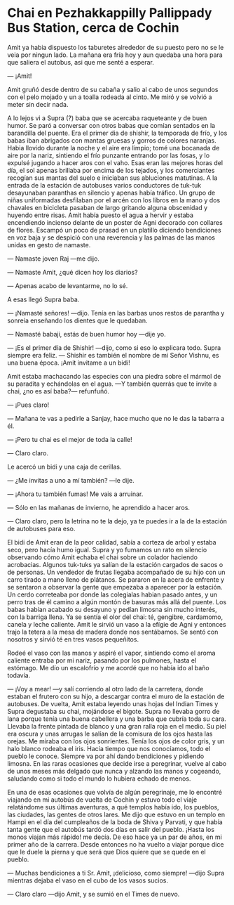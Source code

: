# Chai en Pezhakkappilly Pallippady Bus Station, cerca de Cochin

Amit ya habia dispuesto los taburetes alrededor de su puesto pero no se le veia por ningun lado. La mañana era fría hoy y aun quedaba una hora para que saliera el autobus, asi que me senté a esperar.

— ¡Amit!

Amit gruñó desde dentro de su cabaña y salio al cabo de unos segundos con el pelo mojado y un a toalla rodeada al cinto. Me miró y se volvió a meter sin decir nada.

A lo lejos vi a Supra (?) baba que se acercaba raqueteante y de buen humor. Se paró a conversar con otros babas que comían sentados en la barandilla del puente. Era el primer dia de shishir, la temporada de frío, y los babas iban abrigados con mantas gruesas y gorros de colores naranjas. Habia llovido durante la noche y el aire era limpio; tomé una bocanada de aire por la nariz, sintiendo el frío punzante entrando por las fosas, y lo expulsé jugando a hacer aros con el vaho. Esas eran las mejores horas del día, el sol apenas brillaba por encima de los tejados, y los comerciantes recogían sus mantas del suelo e iniciaban sus abluciones matutinas. A la entrada de la estación de autobuses varios conductores de tuk-tuk desayunaban paranthas en silencio y apenas había tráfico. Un grupo de niñas uniformadas desfilaban por el arcén con los libros en la mano y dos chavales en bicicleta pasaban de largo gritando alguna obscenidad y huyendo entre risas. Amit había puesto el agua a hervir y estaba encendiendo incienso delante de un poster de Agni decorado con collares de flores. Escampó un poco de prasad en un platillo diciendo bendiciones en voz baja y se despició con una reverencia y las palmas de las manos unidas en gesto de namaste.

— Namaste joven Raj —me dijo.

— Namaste Amit, ¿qué dicen hoy los diarios?

— Apenas acabo de levantarme, no lo sé.

A esas llegó Supra baba.

— ¡Namasté señores! —dijo. Tenía en las barbas unos restos de parantha y sonreía enseñando los dientes que le quedaban.

— Namasté babaji, estás de buen humor hoy —dije yo.

— ¡Es el primer día de Shishir! —dijo, como si eso lo explicara todo. Supra siempre era feliz. — Shishir es también el nombre de mi Señor Vishnu, es una buena época. ¡Amit invitame a un bidi!

Amit estaba machacando las especies con una piedra sobre el mármol de su paradita y echándolas en el agua. —Y también querrás que te invite a chai, ¿no es así baba?— refunfuñó.

— ¡Pues claro!

— Mañana te vas a pedirle a Sanjay, hace mucho que no le das la tabarra a él.

— ¡Pero tu chai es el mejor de toda la calle!

— Claro claro.

Le acercó un bidi y una caja de cerillas.

— ¿Me invitas a uno a mí también? —le dije.

— ¡Ahora tu también fumas! Me vais a arruinar.

— Sólo en las mañanas de invierno, he aprendido a hacer aros.

— Claro claro, pero la letrina no te la dejo, ya te puedes ir a la de la estación de autobuses para eso.

El bidi de Amit eran de la peor calidad, sabía a corteza de arbol y estaba seco, pero hacía humo igual. Supra y yo fumamos un rato en silencio observando cómo Amit echaba el chai sobre un colador haciendo acrobacias. Algunos tuk-tuks ya salían de la estación cargados de sacos o de personas. Un vendedor de frutas llegaba acompañado de su hijo con un carro tirado a mano lleno de plátanos. Se pararon en la acera de enfrente y se sentaron a observar la gente que empezaba a aparecer por la estación. Un cerdo correteaba por donde las colegialas habian pasado antes, y un perro tras de él camino a algún montón de basuras más allá del puente. Los babas habían acabado su desayuno y pedían limosna sin mucho interés, con la barriga llena. Ya se sentía el olor del chai: té, gengibre, cardamomo, canela y leche caliente. Amit le sirvió un vaso a la efígie de Agni y entonces trajo la tetera a la mesa de madera donde nos sentábamos. Se sentó con nosotros y sirvió té en tres vasos pequeñitos.

Rodeé el vaso con las manos y aspiré el vapor, sintiendo como el aroma caliente entraba por mi nariz, pasando por los pulmones, hasta el estómago. Me dío un escalofrío y me acordé que no había ido al baño todavía.

— ¡Voy a mear! —y salí corriendo al otro lado de la carretera, donde estaban el frutero con su hijo, a descargar contra el muro de la estación de autobuses. De vuelta, Amit estaba leyendo unas hojas del Indian Times y Supra degustaba su chai, mojándose el bigote. Supra no llevaba gorro de lana porque tenía una buena cabellera y una barba que cubría toda su cara. Llevaba la frente pintada de blanco y una gran ralla roja en el medio. Su piel era oscura y unas arrugas le salían de la comisura de los ojos hasta las orejas. Me miraba con los ojos sonrientes. Tenía los ojos de color gris, y un halo blanco rodeaba el iris. Hacía tiempo que nos conocíamos, todo el pueblo le conoce. Siempre va por ahí dando bendiciones y pidiendo limosna. En las raras ocasiones que decide irse a peregrinar, vuelve al cabo de unos meses más delgado que nunca y alzando las manos y cogeando, saludando como si todo el mundo lo hubiera echado de menos.

En una de esas ocasiones que volvía de algún peregrinaje, me lo encontré viajando en mi autobús de vuelta de Cochin y estuvo todo el viaje relatándome sus últimas aventuras, a qué templos había ido, los pueblos, las ciudades, las gentes de otros lares. Me dijo que estuvo en un templo en Hampi en el día del cumpleaños de la boda de Shiva y Parvati, y que había tanta gente que el autobús tardó dos días en salir del pueblo. ¡Hasta los monos viajan más rápido! me decía. De eso hace ya un par de años, en mi primer año de la carrera. Desde entonces no ha vuelto a viajar porque dice que le duele la pierna y que será que Dios quiere que se quede en el pueblo.

— Muchas bendiciones a ti Sr. Amit, ¡delicioso, como siempre! —dijo Supra mientras dejaba el vaso en el cubo de los vasos sucios.

— Claro claro —dijo Amit, y se sumió en el Times de nuevo.